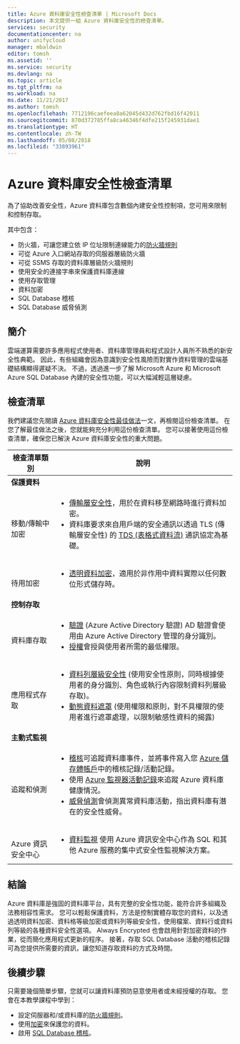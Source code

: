 ```yaml
---
title: Azure 資料庫安全性檢查清單 | Microsoft Docs
description: 本文提供一組 Azure 資料庫安全性的檢查清單。
services: security
documentationcenter: na
author: unifycloud
manager: mbaldwin
editor: tomsh
ms.assetid: ''
ms.service: security
ms.devlang: na
ms.topic: article
ms.tgt_pltfrm: na
ms.workload: na
ms.date: 11/21/2017
ms.author: tomsh
ms.openlocfilehash: 7712196caefeea8a62045d432d762fbd16f42011
ms.sourcegitcommit: 870d372785ffa8ca46346f4dfe215f245931dae1
ms.translationtype: HT
ms.contentlocale: zh-TW
ms.lasthandoff: 05/08/2018
ms.locfileid: "33893961"
---
```

# <a name="azure-database-security-checklist"></a>Azure 資料庫安全性檢查清單

為了協助改善安全性，Azure 資料庫包含數個內建安全性控制項，您可用來限制和控制存取。

其中包含：

-   防火牆，可讓您建立依 IP 位址限制連線能力的[防火牆規則](https://docs.microsoft.com/azure/sql-database/sql-database-firewall-configure)
-   可從 Azure 入口網站存取的伺服器層級防火牆
-   可從 SSMS 存取的資料庫層級防火牆規則
-   使用安全的連接字串來保護資料庫連線
-   使用存取管理
-   資料加密
-   SQL Database 稽核
-   SQL Database 威脅偵測

## <a name="introduction"></a>簡介
雲端運算需要許多應用程式使用者、資料庫管理員和程式設計人員所不熟悉的新安全性典範。 因此，有些組織會因為意識到安全性風險而對實作資料管理的雲端基礎結構顯得遲疑不決。 不過，透過進一步了解 Microsoft Azure 和 Microsoft Azure SQL Database 內建的安全性功能，可以大幅減輕這層疑慮。

## <a name="checklist"></a>檢查清單
我們建議您先閱讀 [Azure 資料庫安全性最佳做法](https://docs.microsoft.com/azure/security/azure-database-security-best-practices)一文，再檢閱這份檢查清單。 在您了解最佳做法之後，您就能夠充分利用這份檢查清單。 您可以接著使用這份檢查清單，確保您已解決 Azure 資料庫安全性的重大問題。


|檢查清單類別| 說明|
| ------------ | -------- |
|**保護資料**||
| <br> 移動/傳輸中加密| <ul><li>[傳輸層安全性](https://docs.microsoft.com/windows-server/security/tls/transport-layer-security-protocol)，用於在資料移至網路時進行資料加密。</li><li>資料庫要求來自用戶端的安全通訊以透過 TLS (傳輸層安全性) 的 [TDS (表格式資料流)](https://msdn.microsoft.com/en-in/library/dd357628.aspx) 通訊協定為基礎。</li></ul> |
|<br>待用加密| <ul><li>[透明資料加密](http://go.microsoft.com/fwlink/?LinkId=526242)，適用於非作用中資料實際以任何數位形式儲存時。</li></ul>|
|**控制存取**||  
|<br> 資料庫存取 | <ul><li>[驗證](https://docs.microsoft.com/azure/sql-database/sql-database-control-access) (Azure Active Directory 驗證) AD 驗證會使用由 Azure Active Directory 管理的身分識別。</li><li>[授權](https://docs.microsoft.com/azure/sql-database/sql-database-control-access)會授與使用者所需的最低權限。</li></ul> |
|<br>應用程式存取| <ul><li>[資料列層級安全性](https://msdn.microsoft.com/library/dn765131) (使用安全性原則，同時根據使用者的身分識別、角色或執行內容限制資料列層級存取)。</li><li>[動態資料遮罩](https://docs.microsoft.com/azure/sql-database/sql-database-dynamic-data-masking-get-started) (使用權限和原則，對不具權限的使用者進行遮罩處理，以限制敏感性資料的揭露)</li></ul>|
|**主動式監視**||  
| <br>追蹤和偵測| <ul><li>[稽核](https://docs.microsoft.com/azure/sql-database/sql-database-auditing)可追蹤資料庫事件，並將事件寫入您 [Azure 儲存體帳戶](https://docs.microsoft.com/azure/storage/storage-create-storage-account)中的稽核記錄/活動記錄。</li><li>使用 [Azure 監視器活動記錄](https://docs.microsoft.com/azure/monitoring-and-diagnostics/monitoring-overview-activity-logs)來追蹤 Azure 資料庫健康情況。</li><li>[威脅偵測](https://docs.microsoft.com/azure/sql-database/sql-database-threat-detection)會偵測異常資料庫活動，指出資料庫有潛在的安全性威脅。 </li></ul> |
|<br>Azure 資訊安全中心| <ul><li>[資料監視](https://docs.microsoft.com/azure/security-center/security-center-enable-auditing-on-sql-databases) 使用 Azure 資訊安全中心作為 SQL 和其他 Azure 服務的集中式安全性監視解決方案。</li></ul>|       

## <a name="conclusion"></a>結論
Azure 資料庫是強固的資料庫平台，具有完整的安全性功能，能符合許多組織及法務相容性需求。 您可以輕鬆保護資料，方法是控制實體存取您的資料，以及透過透明資料加密、資料格等級加密或資料列等級安全性，使用檔案、資料行或資料列等級的各種資料安全性選項。 Always Encrypted 也會啟用針對加密資料的作業，從而簡化應用程式更新的程序。 接著，存取 SQL Database 活動的稽核記錄可為您提供所需要的資訊，讓您知道存取資料的方式及時間。

## <a name="next-steps"></a>後續步驟
只需要幾個簡單步驟，您就可以讓資料庫預防惡意使用者或未經授權的存取。 您會在本教學課程中學到：

- 設定伺服器和/或資料庫的[防火牆規則](https://docs.microsoft.com/azure/sql-database/sql-database-firewall-configure)。
- 使用[加密](https://docs.microsoft.com/sql/relational-databases/security/encryption/sql-server-encryption)來保護您的資料。
- 啟用 [SQL Database 稽核](https://docs.microsoft.com/azure/sql-database/sql-database-auditing)。

